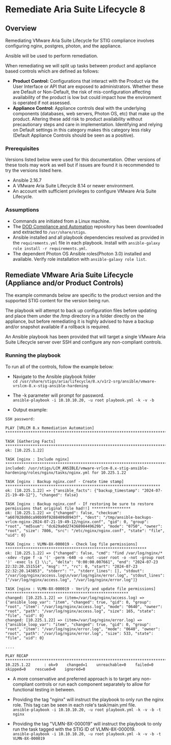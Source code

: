 # Remediate Aria Suite Lifecycle 8

## Overview
Remediating VMware Aria Suite Lifecycle for STIG compliance involves configuring nginx, postgres, photon, and the appliance.

Ansible will be used to perform remediation.

When remediating we will split up tasks between product and appliance based controls which are defined as follows:

* **Product Control:** Configurations that interact with the Product via the User Interface or API that are exposed to administrators. Whether these are Default or Non-Default, the risk of mis-configuration affecting availability of the product is low but could impact how the environment is operated if not assessed.
* **Appliance Control:** Appliance controls deal with the underlying components (databases, web servers, Photon OS, etc) that make up the product. Altering these add risk to product availability without precautionary steps and care in implementation. Identifying and relying on Default settings in this category makes this category less risky (Default Appliance Controls should be seen as a positive).

### Prerequisites
Versions listed below were used for this documentation. Other versions of these tools may work as well but if issues are found it is recommended to try the versions listed here.  

* Ansible 2.16.7
* A VMware Aria Suite Lifecycle 8.14 or newer environment.
* An account with sufficient privileges to configure VMware Aria Suite Lifecycle.

### Assumptions
* Commands are initiated from a Linux machine.
* The [DOD Compliance and Automation](https://github.com/vmware/dod-compliance-and-automation) repository has been downloaded and extracted to `/usr/share/stigs`.
* Ansible installed and all playbook dependencies resolved as provided in the `requirements.yml` file in each playbook. Install with `ansible-galaxy role install -r requirements.yml`.
* The dependent Photon OS Ansible roles(Photon 3.0) installed and available. Verify role installation with `ansible-galaxy role list`.

## Remediate VMware Aria Suite Lifecycle (Appliance and/or Product Controls)
The example commands below are specific to the product version and the supported STIG content for the version being run.

The playbook will attempt to back up configuration files before updating and place them under the /tmp directory in a folder directly on the appliance, but before remediating it is highly advised to have a backup and/or snapshot available if a rollback is required.


An Ansible playbook has been provided that will target a single VMware Aria Suite Lifecycle server over SSH and configure any non-compliant controls.  

### Running the playbook
To run all of the controls, follow the example below:
* Navigate to the Ansible playbook folder  
`cd /usr/share/stigs/aria/lifecycle/8.x/v1r2-srg/ansible/vmware-vrslcm-8.x-stig-ansible-hardening`

* The -k parameter will prompt for password.  
`ansible-playbook -i 10.10.10.20, -u root playbook.yml -k -v -b`

* Output example:  
```
SSH password:

PLAY [VRLCM 8.x Remediation Automation] *********************************************************************************

TASK [Gathering Facts] **************************************************************************************************
ok: [10.225.1.22]

TASK [nginx : Include nginx] ********************************************************************************************
included: /usr/stigs/LCM_ANSIBLE/vmware-vrlcm-8.x-stig-ansible-hardening/roles/nginx/tasks/nginx.yml for 10.225.1.22

TASK [nginx : Backup nginx.conf - Create time stamp] ********************************************************************
ok: [10.225.1.22] => {"ansible_facts": {"backup_timestamp": "2024-07-21-19-49-12"}, "changed": false}

TASK [nginx : Backup nginx.conf - If restoring be sure to restore permissions that original file had!!] *****************
ok: [10.225.1.22] => {"changed": false, "checksum": "a607028d0dca90b99f9288409d0943f", "dest": "/tmp/ansible-backups-vrlcm-nginx-2024-07-21-19-49-12/nginx.conf", "gid": 0, "group": "root", "md5sum": "dc629a0d27436898449629b", "mode": "0750", "owner": "root", "size": 7806, "src": "/etc/nginx/nginx.conf", "state": "file", "uid": 0}

TASK [nginx : VLMN-8X-000019 - Check log file permissions] **************************************************************
ok: [10.225.1.22] => {"changed": false, "cmd": "find /var/log/nginx/* -xdev -type f -a '(' -perm -640 -o -not -user root -o -not -group root ')' -exec ls {} \\;", "delta": "0:00:00.007661", "end": "2024-07-23 22:32:20.151514", "msg": "", "rc": 0, "start": "2024-07-23 22:32:20.143853", "stderr": "", "stderr_lines": [], "stdout": "/var/log/nginx/access.log\n/var/log/nginx/error.log", "stdout_lines": ["/var/log/nginx/access.log", "/var/log/nginx/error.log"]}

TASK [nginx : VLMN-8X-000019 - Verify and update file permissions] ******************************************************
changed: [10.225.1.22] => (item=/var/log/nginx/access.log) => {"ansible_loop_var": "item", "changed": true, "gid": 0, "group": "root", "item": "/var/log/nginx/access.log", "mode": "0640", "owner": "root", "path": "/var/log/nginx/access.log", "size": 165, "state": "file", "uid": 0}
changed: [10.225.1.22] => (item=/var/log/nginx/error.log) => {"ansible_loop_var": "item", "changed": true, "gid": 0, "group": "root", "item": "/var/log/nginx/error.log", "mode": "0640", "owner": "root", "path": "/var/log/nginx/error.log", "size": 533, "state": "file", "uid": 0}

....

PLAY RECAP **************************************************************************************************************
10.225.1.22      : ok=9    changed=1    unreachable=0    failed=0    skipped=0    rescued=0    ignored=0
```

* A more conservative and preferred approach is to target any non-compliant controls or run each component separately to allow for functional testing in between.
* Providing the tag "nginx" will instruct the playbook to only run the nginx role. This tag can be seen in each role's task/main.yml file.  
`ansible-playbook -i 10.10.10.20, -u root playbook.yml -k -v -b -t nginx`

* Providing the tag "VLMN-8X-000019" will instruct the playbook to only run the task tagged with the STIG ID of VLMN-8X-000019.  
`ansible-playbook -i 10.10.10.20, -u root playbook.yml -k -v -b -t VLMN-8X-000019`
